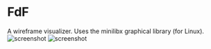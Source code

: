 # FdF

A wireframe visualizer.
Uses the minilibx graphical library (for Linux).
![screenshot](screenshots/screenshot1)
![screenshot](screenshots/screenshot2)

